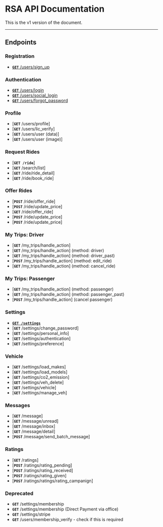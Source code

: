 # RSA API Documentation

This is the v1 version of the document.

***

## Endpoints

### Registration
- [**`GET`** /users/sign_up](/users/registration.md)


### Authentication

- [**`GET`** /users/login](/users/login.md)
- [**`GET`** /users/social_login](/users/social_login.md)
- [**`GET`** /users/forgot_password](/users/forgot_password.md)

### Profile
- [**`GET`** /users/profile]
- [**`GET`** /users/lic_verify]
- [**`GET`** /users/user (data)]
- [**`GET`** /users/user (image)]

### Request Rides

- [**`GET /ride`**]
- [**`GET`** /search/list]
- [**`GET`** /ride/ride_detail]
- [**`GET`** /ride/book_ride]


### Offer Rides

- [**`POST`** /ride/offer_ride]
- [**`POST`** /ride/update_price]
- [**`GET`** /ride/offer_ride]
- [**`POST`** /ride/update_price]
- [**`POST`** /ride/update_price]

### My Trips: Driver
- [**`GET`** /my_trips/handle_action] 
- [**`GET`** /my_trips/handle_action] (method: driver)
- [**`GET`** /my_trips/handle_action] (method: driver_past)
- [**`POST`** /my_trips/handle_action] (method: edit_ride)
- [**`GET`** /my_trips/handle_action] (method: cancel_ride)


### My Trips: Passenger
- [**`GET`** /my_trips/handle_action] (method: passenger)
- [**`GET`** /my_trips/handle_action] (method: passenger_past)
- [**`POST`** /my_trips/handle_action] (cancel passenger)



### Settings

- **[```GET /settings```](/users/com)**
- [**`GET`** /settings/change_password]
- [**`GET`** /settings/personal_info]
- [**`GET`** /settings/authentication]
- [**`GET`** /settings/preference]


### Vehicle


- [**`GET`** /settings/load_makes]
- [**`GET`** /settings/load_models]
- [**`GET`** /settings/co2_emission]
- [**`GET`** /settings/veh_delete]
- [**`GET`** /settings/vehicle]
- [**`GET`** /settings/manage_veh]

### Messages

- [**`GET`** /message]
- [**`GET`** /message/unread]
- [**`GET`** /message/inbox]
- [**`GET`** /message/detail]
- [**`POST`** /message/send_batch_message]

### Ratings

- [**`GET`** /ratings]
- [**`POST`** /ratings/rating_pending]
- [**`POST`** /ratings/rating_received]
- [**`POST`** /ratings/rating_given]
- [**`POST`** /ratings/ratings/rating_campanign]


### Deprecated
- **`GET`** /settings/membership
- **`GET`** /settings/membership (Direct Payment via office)
- **`GET`** /settings/stripe
- **`GET`** /users/membership_verify - check if this is required